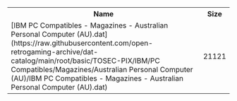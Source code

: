 <table>
<tr><th>Name</th><th>Size</th></tr>
<tr><td>
[IBM PC Compatibles - Magazines - Australian Personal Computer (AU).dat](https://raw.githubusercontent.com/open-retrogaming-archive/dat-catalog/main/root/basic/TOSEC-PIX/IBM/PC Compatibles/Magazines/Australian Personal Computer (AU)/IBM PC Compatibles - Magazines - Australian Personal Computer (AU).dat)
</td><td>21121</td></tr>
</table>
